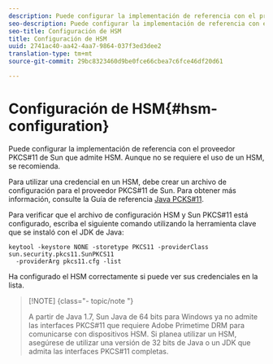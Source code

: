 ```yaml
---
description: Puede configurar la implementación de referencia con el proveedor PKCS#11 de Sun que admite HSM. Aunque no se requiere el uso de un HSM, se recomienda.
seo-description: Puede configurar la implementación de referencia con el proveedor PKCS#11 de Sun que admite HSM. Aunque no se requiere el uso de un HSM, se recomienda.
seo-title: Configuración de HSM
title: Configuración de HSM
uuid: 2741ac40-aa42-4aa7-9864-037f3ed3dee2
translation-type: tm+mt
source-git-commit: 29bc8323460d9be0fce66cbea7c6fce46df20d61

---
```



# Configuración de HSM{#hsm-configuration}

Puede configurar la implementación de referencia con el proveedor PKCS#11 de Sun que admite HSM. Aunque no se requiere el uso de un HSM, se recomienda.

Para utilizar una credencial en un HSM, debe crear un archivo de configuración para el proveedor PKCS#11 de Sun. Para obtener más información, consulte la Guía de referencia [Java PCKS#11](https://docs.oracle.com/javase/1.5.0/docs/guide/security/p11guide.html).

Para verificar que el archivo de configuración HSM y Sun PKCS#11 está configurado, escriba el siguiente comando utilizando la herramienta clave que se instaló con el JDK de Java:

```
keytool -keystore NONE -storetype PKCS11 -providerClass sun.security.pkcs11.SunPKCS11 
  -providerArg pkcs11.cfg -list
```

Ha configurado el HSM correctamente si puede ver sus credenciales en la lista.

>[!NOTE] {class=&quot;- topic/note &quot;}
>
>A partir de Java 1.7, Sun Java de 64 bits para Windows ya no admite las interfaces PKCS#11 que requiere Adobe Primetime DRM para comunicarse con dispositivos HSM. Si planea utilizar un HSM, asegúrese de utilizar una versión de 32 bits de Java o un JDK que admita las interfaces PKCS#11 completas.

